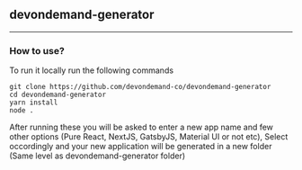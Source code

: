 ## devondemand-generator

-------------------------------------------

### How to use?

To run it locally run the following commands

```
git clone https://github.com/devondemand-co/devondemand-generator
cd devondemand-generator
yarn install
node .
```

After running these you will be asked to enter a new app name and few other options (Pure React, NextJS, GatsbyJS, Material UI or not etc), Select occordingly and your new application will be generated in a new folder (Same level as devondemand-generator folder)